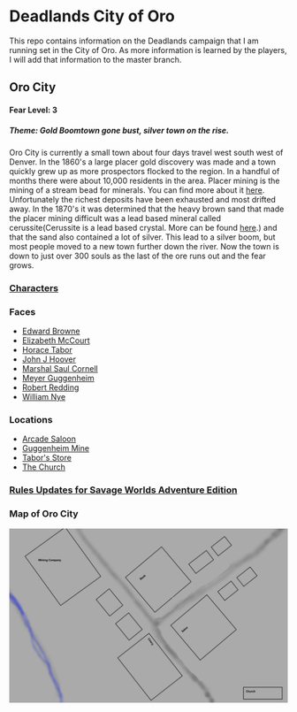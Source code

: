 # Deadlands City of Oro

This repo contains information on the Deadlands campaign that I am running set in the City of Oro. As more information is learned by the players, I will add that information to the master branch.

## Oro City
#### Fear Level: 3

##### Theme: Gold Boomtown gone bust, silver town on the rise.

Oro City is currently a small town about four days travel west south west of Denver. In the 1860's a large placer gold discovery was made and a town quickly grew up as more prospectors flocked to the region. In a handful of months there were about 10,000 residents in the area. Placer mining is the mining of a stream bead for minerals. You can find more about it [here](https://en.wikipedia.org/wiki/Placer_mining). Unfortunately the richest deposits have been exhausted and most drifted away. In the 1870's it was determined that the heavy brown sand that made the placer mining difficult was a lead based mineral called cerussite(Cerussite is a lead based crystal. More can be found [here](https://en.wikipedia.org/wiki/Cerussite).) and that the sand also contained a lot of silver. This lead to a silver boom, but most people moved to a new town further down the river. Now the town is down to just over 300 souls as the last of the ore runs out and the fear grows.

### [Characters](Characters/)

### Faces

* [Edward Browne](Faces/Edward.Browne.md)
* [Elizabeth McCourt](Faces/Elizabeth.McCourt.md)
* [Horace Tabor](Faces/Horace.Tabor.md)
* [John J Hoover](Faces/John.J.Hoover.md)
* [Marshal Saul Cornell](Faces/Marshal.Saul.Cornell.md)
* [Meyer Guggenheim](Faces/Meyer.Guggenheim.md)
* [Robert Redding](Faces/Robert.Redding.md)
* [William Nye](Faces/William.Nye.md)

### Locations

* [Arcade Saloon](Locations/Arcade.Saloon.md)
* [Guggenheim Mine](Locations/Guggenheim.Mine.md)
* [Tabor's Store](Locations/Tabors.Store.md)
* [The Church](Locations/The.Church.md)

### [Rules Updates for Savage Worlds Adventure Edition](ReloadedUpdates/Rules.Updates.md)

### Map of Oro City

![Oro City](Maps/OroCityMap.jpg)